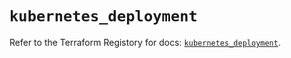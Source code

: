 # `kubernetes_deployment`

Refer to the Terraform Registory for docs: [`kubernetes_deployment`](https://registry.terraform.io/providers/hashicorp/kubernetes/2.21.0/docs/resources/deployment).
